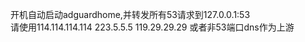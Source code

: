 开机自动启动adguardhome,并转发所有53请求到127.0.0.1:53 \
请使用114.114.114.114 223.5.5.5 119.29.29.29 或者非53端口dns作为上游
